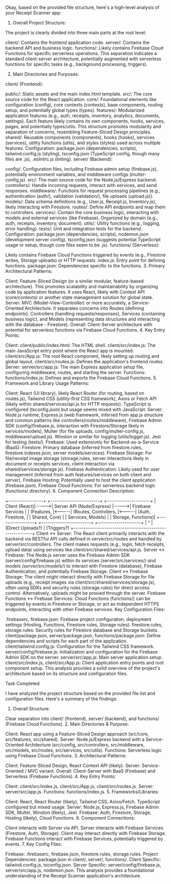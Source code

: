 
Okay, based on the provided file structure, here's a high-level analysis of your Receipt Scanner app:

1. Overall Project Structure:

The project is clearly divided into three main parts at the root level:

client/: Contains the frontend application code.
server/: Contains the backend API and business logic.
functions/: Likely contains Firebase Cloud Functions for specific serverless operations.
This separation indicates a standard client-server architecture, potentially augmented with serverless functions for specific tasks (e.g., background processing, triggers).

2. Main Directories and Purposes:

client/ (Frontend):

public/: Static assets and the main index.html template.
src/: The core source code for the React application.
core/: Foundational elements like configuration (config), core contexts (contexts), base components, routing setup, and potentially global types (types).
features/: Modularized application features (e.g., auth, receipts, inventory, analytics, documents, settings). Each feature likely contains its own components, hooks, services, pages, and potentially types/utils. This structure promotes modularity and separation of concerns, resembling Feature-Sliced Design principles.
shared/: Reusable components (components), hooks (hooks), services (services), utility functions (utils), and styles (styles) used across multiple features.
Configuration: package.json (dependencies, scripts), tailwind.config.js (styling), tsconfig.json (TypeScript config, though many files are .js), .eslintrc.js (linting).
server/ (Backend):

config/: Configuration files, including Firebase admin setup (firebase.js), potentially environment variables, and middleware configs (multer-config.js).
src/: The main source code for the Node.js/Express backend.
controllers/: Handle incoming requests, interact with services, and send responses.
middleware/: Functions for request processing pipelines (e.g., authentication (auth/), validation (validation/), file uploads (upload.js)).
models/: Data schema definitions (e.g., User.js, Receipt.js, Inventory.js), likely interacting with Firestore.
routes/: Define API endpoints and map them to controllers.
services/: Contain the core business logic, interacting with models and external services (like Firebase). Organized by domain (e.g., auth, receipts, inventory, document).
utils/: Utility functions (e.g., logging, error handling).
tests/: Unit and integration tests for the backend.
Configuration: package.json (dependencies, scripts), nodemon.json (development server config), tsconfig.json (suggests potential TypeScript usage or setup, though core files seem to be .js).
functions/ (Serverless):

Likely contains Firebase Cloud Functions triggered by events (e.g., Firestore writes, Storage uploads) or HTTP requests.
index.js: Entry point for defining functions.
package.json: Dependencies specific to the functions.
3. Primary Architectural Patterns:

Client: Feature-Sliced Design (or a similar modular, feature-based architecture). This promotes scalability and maintainability by organizing code by application features. It uses React, likely with Context API (core/contexts) or another state management solution for global state.
Server: MVC (Model-View-Controller) or more accurately, a Service-Oriented Architecture. It separates concerns into Routes (defining endpoints), Controllers (handling requests/responses), Services (containing business logic), and Models (representing data structures and interacting with the database - Firestore).
Overall: Client-Server architecture with potential for serverless functions via Firebase Cloud Functions.
4. Key Entry Points:

Client:
client/public/index.html: The HTML shell.
client/src/index.js: The main JavaScript entry point where the React app is mounted.
client/src/App.js: The root React component, likely setting up routing and global layout.
client/src/routes.js: Defines the application's frontend routes.
Server:
server/src/app.js: The main Express application setup file, configuring middleware, routes, and starting the server.
Functions:
functions/index.js: Defines and exports the Firebase Cloud Functions.
5. Framework and Library Usage Patterns:

Client: React (UI library), likely React Router (for routing, based on routes.js), Tailwind CSS (utility-first CSS framework), Axios or Fetch API (likely within shared/services/api.js for HTTP requests). TypeScript is configured (tsconfig.json) but usage seems mixed with JavaScript.
Server: Node.js runtime, Express.js (web framework, inferred from app.js structure and common patterns like controllers/routes/middleware), Firebase Admin SDK (config/firebase.js, interaction with Firestore/Storage likely in services/models), Multer (for file uploads, config/multer-config.js, middleware/upload.js). Winston or similar for logging (utils/logger.js). Jest for testing (tests/).
Firebase: Used extensively for Backend-as-a-Service (BaaS):
Firestore: Primary database (inferred from firestore.rules, firestore.indexes.json, server models/services).
Firebase Storage: For file/receipt image storage (storage.rules, server interactions likely in document or receipts services, client interaction via shared/services/storage.js).
Firebase Authentication: Likely used for user management (inferred from auth features/services on both client and server).
Firebase Hosting: Potentially used to host the client application (firebase.json).
Firebase Cloud Functions: For serverless backend logic (functions/ directory).
6. Component Connection Description:

+-----------------+      +------------------------+      +---------------------+
|   Client (React)|----->|   Server API (Node/Express) |----->| Firebase Services   |
|  (Features,    |<-----|   (Routes, Controllers,  |<-----| (Auth, Firestore,   |
|   Shared, Core) |      |    Services, Models)    |      |  Storage, Functions)|
+-----------------+      +------------------------+      +---------------------+
       |                                                          ^
       | (Direct Uploads?)                                        | (Triggers?)
       +----------------------------------------------------------+
Client <-> Server: The React client primarily interacts with the backend via RESTful API calls defined in server/src/routes and handled by server/src/controllers. The client makes requests (e.g., login, fetch receipts, upload data) using services like client/src/shared/services/api.js.
Server <-> Firebase: The Node.js server uses the Firebase Admin SDK (server/config/firebase.js) within its services (server/src/services/*) and models (server/src/models/*) to interact with Firestore (database), Firebase Authentication, and potentially Firebase Storage.
Client <-> Firebase Storage: The client might interact directly with Firebase Storage for file uploads (e.g., receipt images via client/src/shared/services/storage.js), often using SDKs and security rules (storage.rules) for direct access control. Alternatively, uploads might be proxied through the server.
Firebase Functions <-> Firebase Services: Cloud Functions (functions/) can be triggered by events in Firestore or Storage, or act as independent HTTPS endpoints, interacting with other Firebase services.
Key Configuration Files:

.firebaserc, firebase.json: Firebase project configuration, deployment settings (Hosting, Functions, Firestore rules, Storage rules).
firestore.rules, storage.rules: Security rules for Firestore database and Storage buckets.
client/package.json, server/package.json, functions/package.json: Define dependencies and scripts for each part of the application.
client/tailwind.config.js: Configuration for the Tailwind CSS framework.
server/config/firebase.js: Initialization and configuration for the Firebase Admin SDK on the server.
server/src/app.js: Main server application setup.
client/src/index.js, client/src/App.js: Client application entry points and root component setup.
This analysis provides a solid overview of the project's architecture based on its structure and configuration files.



Task Completed


I have analyzed the project structure based on the provided file list and configuration files. Here's a summary of the findings:

1. Overall Structure:

Clear separation into client/ (frontend), server/ (backend), and functions/ (Firebase Cloud Functions).
2. Main Directories & Purpose:

Client: React app using a Feature-Sliced Design approach (src/core, src/features, src/shared).
Server: Node.js/Express backend with a Service-Oriented Architecture (src/config, src/controllers, src/middleware, src/models, src/routes, src/services, src/utils).
Functions: Serverless logic using Firebase Cloud Functions.
3. Architectural Patterns:

Client: Feature-Sliced Design, React Context API (likely).
Server: Service-Oriented / MVC variant.
Overall: Client-Server with BaaS (Firebase) and Serverless (Firebase Functions).
4. Key Entry Points:

Client: client/src/index.js, client/src/App.js, client/src/routes.js.
Server: server/src/app.js.
Functions: functions/index.js.
5. Frameworks/Libraries:

Client: React, React Router (likely), Tailwind CSS, Axios/Fetch. TypeScript configured but mixed usage.
Server: Node.js, Express.js, Firebase Admin SDK, Multer, Winston (likely), Jest.
Firebase: Auth, Firestore, Storage, Hosting (likely), Cloud Functions.
6. Component Connections:

Client interacts with Server via API.
Server interacts with Firebase Services (Firestore, Auth, Storage).
Client may interact directly with Firebase Storage.
Firebase Functions interact with Firebase Services, potentially triggered by events.
7. Key Config Files:

Firebase: .firebaserc, firebase.json, firestore.rules, storage.rules.
Project Dependencies: package.json in client/, server/, functions/.
Client Specific: tailwind.config.js, tsconfig.json.
Server Specific: server/config/firebase.js, server/src/app.js, nodemon.json.
This analysis provides a foundational understanding of the Receipt Scanner application's architecture.